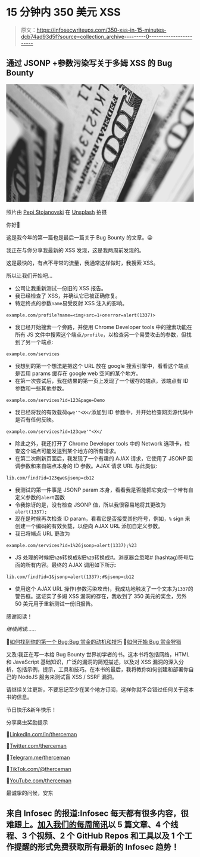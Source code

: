 # 15 分钟内 350 美元 XSS

> 原文：<https://infosecwriteups.com/350-xss-in-15-minutes-dcb74ad93d5f?source=collection_archive---------0----------------------->

## 通过 JSONP +参数污染写关于多姆 XSS 的 Bug Bounty

![](img/dc5ec1e485f06d7ad72e696ba45d35a0.png)

照片由 [Pepi Stojanovski](https://unsplash.com/@timbatec?utm_source=medium&utm_medium=referral) 在 [Unsplash](https://unsplash.com?utm_source=medium&utm_medium=referral) 拍摄

你好👋

这是我今年的第一篇也是最后一篇关于 Bug Bounty 的文章。😀

我正在与你分享我最新的 XSS 发现，这是我两周前发现的。

这是最快的，有点不寻常的流量，我通常这样做时，我搜索 XSS。

所以让我们开始吧…

*   公司让我重新测试一份旧的 XSS 报告。
*   我已经检查了 XSS，并确认它已被正确修复。
*   特定终点的参数`name`易受反射 XSS 注入的影响。

```
example.com/profile?name=<img+src=1+onerror=alert(1337)>
```

*   我已经开始搜索一个旁路，并使用 Chrome Developer tools 中的搜索功能在所有 JS 文件中搜索这个端点`/profile`，以检查另一个易受攻击的参数，但找到了另一个端点:

```
example.com/services
```

*   我想到的第一个想法是把这个 URL 放在 google 搜索引擎中，看看这个端点是否用 params 缓存在 google web 空间的某个地方。
*   在第一次尝试后，我在结果的第一页上发现了一个缓存的端点，该端点有 ID 参数和一些其他参数。

```
example.com/services?id=123&page=Demo
```

*   我已经将我的有效载荷`qwe'"<X</`添加到 ID 参数中，并开始检查网页源代码中是否有任何反映。

```
example.com/services?id=123qwe'"<X</
```

*   除此之外，我还打开了 Chrome Developer tools 中的 Network 选项卡，检查这个端点可能发送到某个地方的所有请求。
*   在第二次刷新页面后，我发现了一个有趣的 AJAX 请求，它使用了 JSONP 回调参数和来自端点本身的 ID 参数。AJAX 请求 URL 与此类似:

```
lib.com/find?id=123qwe&jsonp=cb12
```

*   我测试的第一件事是 JSONP param 本身，看看我是否能把它变成一个带有自定义参数的`alert`函数
*   令我惊讶的是，没有检查 JSONP 值，所以我很容易地将其更改为`alert(1337);`
*   现在是时候再次检查 ID param，看看它是否接受其他符号，例如，`%` sign 来创建一个编码的有效负载，以便向 AJAX URL 添加自定义参数。
*   我已将端点 URL 更改为

```
example.com/services?id=1%26jsonp=alert(1337);%23
```

*   JS 处理的时候把`%26`转换成&把`%23`转换成#。浏览器会忽略# (hashtag)符号后面的所有内容。最终的 AJAX 调用如下所示:

```
lib.com/find?id=1&jsonp=alert(1337);#&jsonp=cb12
```

*   使用这个 AJAX URL 操作(参数污染攻击)，我成功地触发了一个文本为`1337`的警告框。这证实了多姆 XSS 漏洞的存在，我收到了 350 美元的奖金，另外 50 美元用于重新测试一份旧报告。

感谢阅读！

*继续阅读……*

🔗[如何找到你的第一个 Bug:Bug 赏金的动机和技巧](https://therceman.medium.com/how-to-find-your-first-bug-motivation-and-tips-for-bug-bounty-hunting-5e7343066d0c)
🔗[如何开始 Bug 赏金狩猎](https://therceman.medium.com/how-to-start-bug-bounty-hunting-94b1ff3dda27)

又及:我正在写一本给 Bug Bounty 世界初学者的书。这本书将包括网络，HTML 和 JavaScript 基础知识，广泛的漏洞的简短描述，以及对 XSS 漏洞的深入分析，包括示例，提示，工具和技巧。在本书的最后，我将教你如何创建和部署你自己的 NodeJS 服务来测试盲 XSS / SSRF 漏洞。

请继续关注更新，不要忘记至少在某个地方订阅，这样你就不会错过任何关于这本书的信息。

节日快乐&新年快乐！

分享臭虫奖励提示

🔸[LinkedIn.com/in/therceman](https://LinkedIn.com/in/therceman)

🔸[Twitter.com/therceman](https://Twitter.com/therceman)

🔸[Telegram.me/therceman](https://Telegram.me/therceman)

🔸[TikTok.com/@therceman](https://TikTok.com/@therceman)

🔸[YouTube.com/therceman](https://YouTube.com/therceman)

最诚挚的问候，安东

## 来自 Infosec 的报道:Infosec 每天都有很多内容，很难跟上。[加入我们的每周简讯](https://weekly.infosecwriteups.com/)以 5 篇文章、4 个线程、3 个视频、2 个 GitHub Repos 和工具以及 1 个工作提醒的形式免费获取所有最新的 Infosec 趋势！